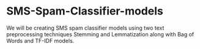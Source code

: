 # SMS-Spam-Classifier-models
We will be creating SMS spam classifier models using two text preprocessing techniques Stemming and Lemmatization along with Bag of Words and TF-IDF models.
